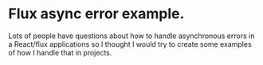 # Flux async error example.  

Lots of people have questions about how to handle asynchronous errors in a React/flux applications so I thought I would try to create some examples of how I handle that in projects.
